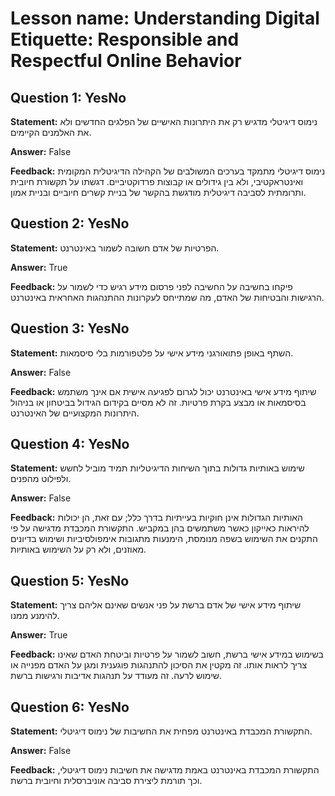 # Lesson name: Understanding Digital Etiquette: Responsible and Respectful Online Behavior

## Question 1: YesNo

**Statement:** נימוס דיגיטלי מדגיש רק את היתרונות האישיים של הפלגים החדשים ולא את האלמנים הקיימים.

**Answer:** False

**Feedback:**
נימוס דיגיטלי מתמקד בערכים המשולבים של הקהילה הדיגיטלית המקומית ואינטראקטיבי, ולא בין גידולים או קבוצות פרדוקטיביים. דגשתו על תקשורת חיובית ותרומתית לסביבה דיגיטלית מודגשת בהקשר של בניית קשרים חיוביים ובניית אמון.


## Question 2: YesNo

**Statement:** הפרטיות של אדם חשובה לשמור באינטרנט.

**Answer:** True

**Feedback:**
פיקחו בחשיבה על החשיבה לפני פרסום מידע רגיש כדי לשמור על הרגישות והבטיחות של האדם, מה שמתייחס לעקרונות ההתנהגות האחראית באינטרנט.


## Question 3: YesNo

**Statement:** השתף באופן פתואורגני מידע אישי על פלטפורמות בלי סיסמאות.

**Answer:** False

**Feedback:**
שיתוף מידע אישי באינטרנט יכול לגרום לפגיעה אישית אם אינך משתמש בסיסמאות או מבצע בקרת פרטיות. זה לא מסיים בקידום הגידול בביטחון או בניהול היתרונות המקצועיים של האינטרנט.


## Question 4: YesNo

**Statement:** שימוש באותיות גדולות בתוך השיחות הדיגיטליות תמיד מוביל לחשש ולפילוט מהפנים.

**Answer:** False

**Feedback:**
האותיות הגדולות אינן חוקיות בעייתיות בדרך כלל; עם זאת, הן יכולות להיראות כאייקון כאשר משתמשים בהן במקביש. התקשורת המכבדת מדגישה על פי התקנים את השימוש בשפה מנומסת, הימנעות מתגובות אימפולסיביות ושימוש בדיונים מאוזנים, ולא רק על השימוש באותיות.


## Question 5: YesNo

**Statement:** שיתוף מידע אישי של אדם ברשת על פני אנשים שאינם אליהם צריך להימנע ממנו.

**Answer:** True

**Feedback:**
בשימוש במידע אישי ברשת, חשוב לשמור על פרטיות וביטחת האדם שאינו צריך לראות אותו. זה מקטין את הסיכון להתנהגות פוגענית ומגן על האדם מפנייה או שימוש לרעה. זה מעודד על תנהגות אדיבות ורגישות ברשת.


## Question 6: YesNo

**Statement:** התקשורת המכבדת באינטרנט מפחית את החשיבות של נימוס דיגיטלי.

**Answer:** False

**Feedback:**
התקשורת המכבדת באינטרנט באמת מדגישה את חשיבות נימוס דיגיטלי, וכך תורמת ליצירת סביבה אוניברסלית וחיובית ברשת.


